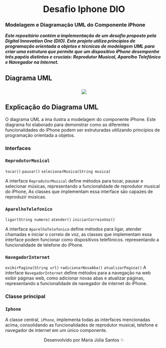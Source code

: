 <h1 align="center"> Desafio Iphone DIO</h1>

<h3 align="left"> Modelagem e Diagramação UML do Componente iPhone</h3>
<p align="left">
	<b><i>
Este repositório contém a implementação de um desafio proposto pela Digital Innovation One (DIO).
Este projeto utiliza princípios de programação orientada a objetos e técnicas de modelagem UML para criar uma estrutura que permite que um dispositivo iPhone desempenhe três papéis distintos e cruciais: Reprodutor Musical, Aparelho Telefônico e Navegador na Internet.
    
  </i></b>
</p>

## Diagrama UML
<h3 align="center">
    <img src="https://github.com/Mariajuliasants/Desafio-Iphone-DIO/assets/141661649/a6fcb710-c24c-4e9c-92a6-48ffc773f766" >
  </a>
</h3>

## Explicação do Diagrama UML
O diagrama UML a ima ilustra a modelagem do componente iPhone. Este diagrama foi elaborado para demonstrar como as diferentes funcionalidades do iPhone podem ser estruturadas utilizando princípios de programação orientada a objetos.

### Interfaces

  ### `ReprodutorMusical`

`tocar()`
`pausar()`
`selecionarMusica(String musica)`


A interface `ReprodutorMusical` define métodos para tocar, pausar e selecionar músicas, representando a funcionalidade de reprodutor musical do iPhone, As classes que implementam essa interface são capazes de reproduzir músicas.

### `AparelhoTelefonico`
`ligar(String numero)`
`atender()`
`iniciarCorreioVoz()`

A interface `AparelhoTelefonico` define métodos para ligar, atender chamadas e iniciar o correio de voz, as classes que implementam essa interface podem funcionar como dispositivos telefônicos. representando a funcionalidade de telefone do iPhone.


### `NavegadorInternet`

`exibirPagina(String url)`
`+adicionarNovaAba()`
`atualizarPagina()`
A interface  `NavegadorInternet` define métodos para a navegação na web exibir páginas web, como adicionar novas abas e atualizar páginas, representando a funcionalidade de navegador de internet do iPhone.

### Classe principal
### `Iphone`

A classe central, `iPhone`, implementa todas as interfaces mencionadas acima, consolidando as funcionalidades de reprodutor musical, telefone e navegador de internet em um único componente.

<p align="center"> Desenvolvido por Maria Júlia Santos ✨ </p>
